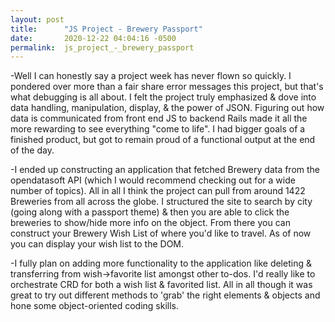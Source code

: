 ```yaml
---
layout: post
title:      "JS Project - Brewery Passport"
date:       2020-12-22 04:04:16 -0500
permalink:  js_project_-_brewery_passport
---
```


   -Well I can honestly say a project week has never flown so quickly. I pondered over more than a fair share error messages this project, but that's what debugging is all about. I felt the project truly emphasized & dove into data handling, manipulation, display, & the power of JSON.  Figuring out how data is communicated from front end JS to backend Rails made it all the more rewarding to see everything "come to life".  I had bigger goals of a finished product, but got to remain proud of a functional output at the end of the day.

		 
   -I ended up constructing an application that fetched Brewery data from the opendatasoft API (which I would recommend checking out for a wide number of topics). All in all I think the project can pull from around 1422 Breweries from all across the globe. I structured the site to search by city (going along with a passport theme) & then you are able to click the breweries to show/hide more info on the object. From there you can construct your Brewery Wish List of where you'd like to travel. As of now you can display your wish list to the DOM. 
			
			
   -I fully plan on adding more functionality to the application like deleting & transferring from wish->favorite list amongst other to-dos. I'd really like to orchestrate CRD for both a wish list & favorited list. All in all though it was great to try out different methods to 'grab' the right elements & objects and hone some object-oriented coding skills.  
    
